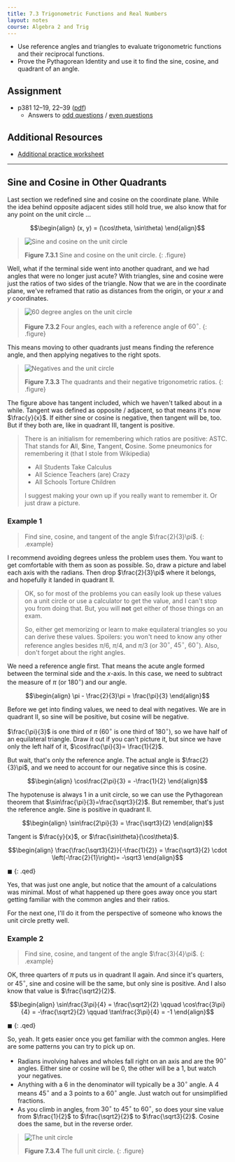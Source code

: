```yaml
---
title: 7.3 Trigonometric Functions and Real Numbers
layout: notes
course: Algebra 2 and Trig
---
```


- Use reference angles and triangles to evaluate trigonometric functions and their reciprocal functions.
- Prove the Pythagorean Identity and use it to find the sine, cosine, and quadrant of an angle.

## Assignment

- p381 12–19, 22–39 ([pdf](./pdf/alg2-practice-0703.pdf))
  - Answers to [odd questions](../misc/alg2-odd-answers.pdf) / [even questions](../misc/alg2-even-answers.pdf)

## Additional Resources

- [Additional practice worksheet](./pdf/alg2-add-practice-0703.pdf)

---

## Sine and Cosine in Other Quadrants

Last section we redefined sine and cosine on the coordinate plane. While the idea behind opposite adjacent sides still hold true, we also know that for any point on the unit circle ...

$$\begin{align}
(x, y) = (\cos\theta, \sin\theta)
\end{align}$$

> ![Sine and cosine on the unit circle](./img/7-3-unit-circle-sine-cosine.gif)
>
> **Figure 7.3.1** Sine and cosine on the unit circle.
{: .figure}

Well, what if the terminal side went into another quadrant, and we had angles that were no longer just acute? With triangles, sine and cosine were just the ratios of two sides of the triangle. Now that we are in the coordinate plane, we've reframed that ratio as distances from the origin, or your $x$ and $y$ coordinates.

> ![60 degree angles on the unit circle](./img/7-3-60-degrees.jpg)
>
> **Figure 7.3.2** Four angles, each with a reference angle of $60^\circ$.
{: .figure}

This means moving to other quadrants just means finding the reference angle, and then applying negatives to the right spots.

> ![Negatives and the unit circle](./img/7-3-unit-circle-negatives.png)
>
> **Figure 7.3.3** The quadrants and their negative trigonometric ratios.
{: .figure}

The figure above has tangent included, which we haven't talked about in a while. Tangent was defined as opposite / adjacent, so that means it's now $\frac{y}{x}$. If either sine or cosine is negative, then tangent will be, too. But if they both are, like in quadrant III, tangent is positive.

> There is an initialism for remembering which ratios are positive: ASTC. That stands for **A**ll, **S**ine, **T**angent, **C**osine. Some pneumonics for remembering it (that I stole from Wikipedia)
>
> - All Students Take Calculus
> - All Science Teachers (are) Crazy
> - All Schools Torture Children
>
> I suggest making your own up if you really want to remember it. Or just draw a picture.

### Example 1

> Find sine, cosine, and tangent of the angle $\frac{2}{3}\pi$.
{: .example}

I recommend avoiding degrees unless the problem uses them. You want to get comfortable with them as soon as possible. So, draw a picture and label each axis with the radians. Then drop $\frac{2}{3}\pi$ where it belongs, and hopefully it landed in quadrant II.

> OK, so for most of the problems you can easily look up these values on a unit circle or use a calculator to get the value, and I can't stop you from doing that. But, you will **not** get either of those things on an exam.
>
> So, either get memorizing or learn to make equilateral triangles so you can derive these values. Spoilers: you won't need to know any other reference angles besides $\pi/6$, $\pi/4$, and $\pi/3$ (or $30^\circ$, $45^\circ$, $60^\circ$). Also, don't forget about the right angles.

We need a reference angle first. That means the acute angle formed between the terminal side and the $x$-axis. In this case, we need to subtract the measure of $\pi$ (or $180^\circ$) and our angle.

$$\begin{align}
\pi - \frac{2}{3}\pi = \frac{\pi}{3}
\end{align}$$

Before we get into finding values, we need to deal with negatives. We are in quadrant II, so sine will be positive, but cosine will be negative.

$\frac{\pi}{3}$ is one third of $\pi$ ($60^\circ$ is one third of $180^\circ$), so we have half of an equilateral triangle. Draw it out if you can't picture it, but since we have only the left half of it, $\cos\frac{\pi}{3}= \frac{1}{2}$.

But wait, that's only the reference angle. The actual angle is $\frac{2}{3}\pi$, and we need to account for our negative since this is cosine.

$$\begin{align}
\cos\frac{2\pi}{3} = -\frac{1}{2}
\end{align}$$

The hypotenuse is always $1$ in a unit circle, so we can use the Pythagorean theorem that $\sin\frac{\pi}{3}=\frac{\sqrt3}{2}$. But remember, that's just the reference angle. Sine is positive in quadrant II.

$$\begin{align}
\sin\frac{2\pi}{3} = \frac{\sqrt3}{2}
\end{align}$$

Tangent is $\frac{y}{x}$, or $\frac{\sin\theta}{\cos\theta}$.

$$\begin{align}
\frac{\frac{\sqrt3}{2}}{-\frac{1}{2}} = \frac{\sqrt3}{2} \cdot \left(-\frac{2}{1}\right)= -\sqrt3
\end{align}$$

$\blacksquare$
{: .qed}

Yes, that was just one angle, but notice that the amount of a calculations was minimal. Most of what happened up there goes away once you start getting familiar with the common angles and their ratios.

For the next one, I'll do it from the perspective of someone who knows the unit circle pretty well.

### Example 2
> Find sine, cosine, and tangent of the angle $\frac{3}{4}\pi$.
{: .example}

OK, three quarters of $\pi$ puts us in quadrant II again. And since it's quarters, or $45^\circ$, sine and cosine will be the same, but only sine is positive. And I also know that value is $\frac{\sqrt2}{2}$.

$$\begin{align}
\sin\frac{3\pi}{4} = \frac{\sqrt2}{2} \qquad
\cos\frac{3\pi}{4} = -\frac{\sqrt2}{2} \qquad
\tan\frac{3\pi}{4} = -1
\end{align}$$

$\blacksquare$
{: .qed}

So, yeah. It gets easier once you get familiar with the common angles. Here are some patterns you can try to pick up on.

- Radians involving halves and wholes fall right on an axis and are the $90^\circ$ angles. Either sine or cosine will be $0$, the other will be a $1$, but watch your negatives.
- Anything with a $6$ in the denominator will typically be a $30^\circ$ angle. A $4$ means $45^\circ$ and a $3$ points to a $60^\circ$ angle. Just watch out for unsimplified fractions.
- As you climb in angles, from $30^\circ$ to $45^\circ$ to $60^\circ$, so does your sine value from $\frac{1}{2}$ to $\frac{\sqrt2}{2}$ to $\frac{\sqrt3}{2}$. Cosine does the same, but in the reverse order.

> ![The unit circle](./img/7-3-unit-circle.png)
>
> **Figure 7.3.4** The full unit circle.
{: .figure}
